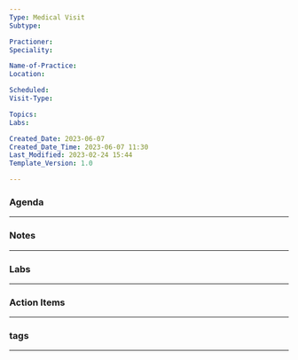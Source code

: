 ```yaml
---
Type: Medical Visit
Subtype: 

Practioner: 
Speciality: 

Name-of-Practice: 
Location: 

Scheduled: 
Visit-Type: 

Topics: 
Labs: 

Created_Date: 2023-06-07
Created_Date_Time: 2023-06-07 11:30
Last_Modified: 2023-02-24 15:44
Template_Version: 1.0

---
```

### Agenda
---


### Notes
---


### Labs
---


### Action Items
---


### tags
---
